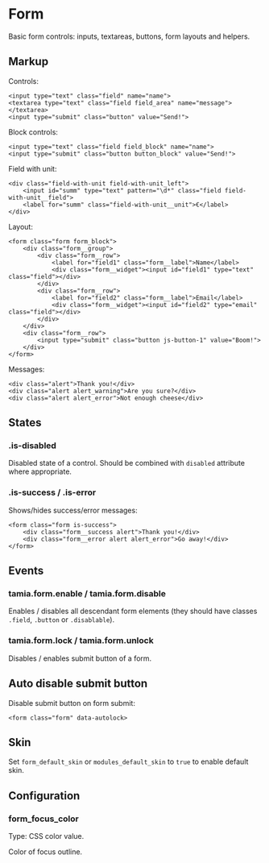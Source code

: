 # Form

Basic form controls: inputs, textareas, buttons, form layouts and helpers.


## Markup

Controls:

	<input type="text" class="field" name="name">
	<textarea type="text" class="field field_area" name="message"></textarea>
	<input type="submit" class="button" value="Send!">

Block controls:

	<input type="text" class="field field_block" name="name">
	<input type="submit" class="button button_block" value="Send!">

Field with unit:

	<div class="field-with-unit field-with-unit_left">
		<input id="summ" type="text" pattern="\d*" class="field field-with-unit__field">
		<label for="summ" class="field-with-unit__unit">€</label>
	</div>

Layout:

	<form class="form form_block">
		<div class="form__group">
			<div class="form__row">
				<label for="field1" class="form__label">Name</label>
				<div class="form__widget"><input id="field1" type="text" class="field"></div>
			</div>
			<div class="form__row">
				<label for="field2" class="form__label">Email</label>
				<div class="form__widget"><input id="field2" type="email" class="field"></div>
			</div>
		</div>
		<div class="form__row">
			<input type="submit" class="button js-button-1" value="Boom!">
		</div>
	</form>

Messages:

	<div class="alert">Thank you!</div>
	<div class="alert alert_warning">Are you sure?</div>
	<div class="alert alert_error">Not enough cheese</div>


## States

### .is-disabled

Disabled state of a control. Should be combined with `disabled` attribute where appropriate.

### .is-success / .is-error

Shows/hides success/error messages:

	<form class="form is-success">
		<div class="form__success alert">Thank you!</div>
		<div class="form__error alert alert_error">Go away!</div>
	</form>


## Events

### tamia.form.enable / tamia.form.disable

Enables / disables all descendant form elements (they should have classes `.field`, `.button` or `.disablable`).

### tamia.form.lock / tamia.form.unlock

Disables / enables submit button of a form.


## Auto disable submit button

Disable submit button on form submit:

	<form class="form" data-autolock>


## Skin

Set `form_default_skin` or `modules_default_skin` to `true` to enable default skin.


## Configuration

### form_focus_color

Type: CSS color value.

Color of focus outline.
